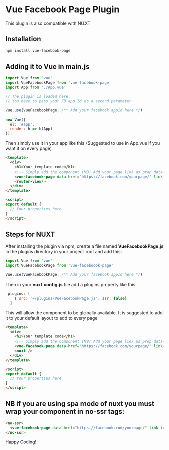 # Vue Facebook Page Plugin
This plugin is also compatible with NUXT

## Installation

```bash
npm install vue-facebook-page
```

## Adding it to Vue in main.js

```javascript
import Vue from 'vue'
import VueFacebookPage from 'vue-facebook-page'
import App from './App.vue'

// The plugin is loaded here.
// You have to pass your FB app Id as a second parameter

Vue.use(VueFacebookPage, /** Add your facebook appId here */)

new Vue({
  el: '#app',
  render: h => h(App)
});
```

Then simply use it in your app like this (Suggested to use in App.vue if you want it on every page)

```html
<template>
  <div>
    <h1>Your template code</h1>
    <!-- Simply add the component (NB! Add your page link as prop data-href="String" and your preferred link title as link-text="String") -->
    <vue-facebook-page data-href="https://facebook.com/yourpage/" link-text="Your Page Name" />
    <router-view/>
  </div>
</template>

<script>
export default {
  // Your properties here
}
</script>
```

## Steps for NUXT



After installing the plugin via npm, create a file named **VueFacebookPage.js** in the plugins directory in your project root and add this:

```javascript
import Vue from 'vue'
import VueFacebookPage from 'vue-faceboook-page'

Vue.use(VueFacebookPage, /** Add your facebook appId here */)
```

Then in your **nuxt.config.js** file add a plugins property like this:

```javascript
 plugins: [
    { src: '~/plugins/VueFacebookPage.js', ssr: false},
  ]
```

This will allow the component to be globally available. It is suggested to add it to your default layout to add to every page

```html
<template>
  <div>
    <h1>Your template code</h1>
    <!-- Simply add the component (NB! Add your page link as prop data-href="String" and your preferred link title as link-title="String") -->
    <vue-facebook-page data-href="https://facebook.com/yourpage/" link-text="Your Page Name" />
    <nuxt />
  </div>
</template>

<script>
export default {
  // Your properties here
}
</script>
```

## NB if you are using spa mode of nuxt you must wrap your component in no-ssr tags:

```html
<no-ssr>
  <vue-facebook-page data-href="https://facebook.com/yourpage/" link-text="Your Page Name" />
</no-ssr>
```

Happy Coding!